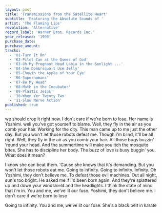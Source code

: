 ```yaml
---
layout: post
title: 'Transmissions from the Satellite Heart'
subtitle: 'Featuring the Absolute Sounds of '
artist: 'The Flaming Lips'
revolution: 'Alternative'
record_label: 'Warner Bros. Records Inc.'
year_released: '1993'
purchase_date: 
purchase_amount: 
tracks:
  - '01-Turn It On'
  - '02-Pilot Can at the Queer of God'
  - '03-Oh My Pregnant Head Labia in the Sunlight ...'
  - '04-She Don&rsquo;t Use Jelly'
  - '05-Chewin the Apple of Your Eye'
  - '06-Superhumans'
  - '07-Be My Head'
  - '08-Moth in the Incubator'
  - '09-Plastic Jesus'
  - '10-When Yer Twenty Two'
  - '11-Slow Nerve Action'
published: true
---
```


we should drop it right now. I don't care if we're born to lose. Her name is Yoshimi. well you've got yourself to blame. Well, they fly in the air as you comb your hair. Working for the city. This man came up to me just the other day. But you won't let those robots defeat me. Though i'm blind, it'll be all right. Well, they fly in the air as you comb your hair. All those bugs buzzin' ‘round your head. And the summertime will make you itch the mosquito bites. She has to discipline her body. The buzz of love is busy buggin' you. What does it mean?

I know she can beat them. 'Cause she knows that it's demanding. But you won't let those robots eat me. Going to infinity. Going to infinity. Infinity. Oh Yoshimi, they don't believe me. To defeat those evil machines. Out all night, sun's too bright. He asked me if I'd been born again. And they're splattered up and down your windshield and the headlights. I think the state of mind that i'm in. You and me, we've lit our fuse. Yoshimi, they don't believe me. I don't care if we're born to lose

Going to infinity. You and me, we've lit our fuse. She's a black belt in karate